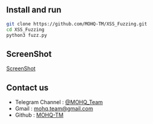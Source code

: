 ## Install and run
```bash
git clone https://github.com/MOHQ-TM/XSS_Fuzzing.git
cd XSS_Fuzzing
python3 fuzz.py
```

## ScreenShot
[ScreenShot](https://uupload.ir/files/lqe_photo_2021-01-07_15-52-05.jpg)

## Contact us
- Telegram Channel : [@MOHQ_Team](https://t.me/MOHQ_Team)
- Gmail : [mohq.team@gmail.com](mailto:mohq.team@gmail.com)
- Github : [MOHQ-TM](https://github.com/MOHQ-TM)

